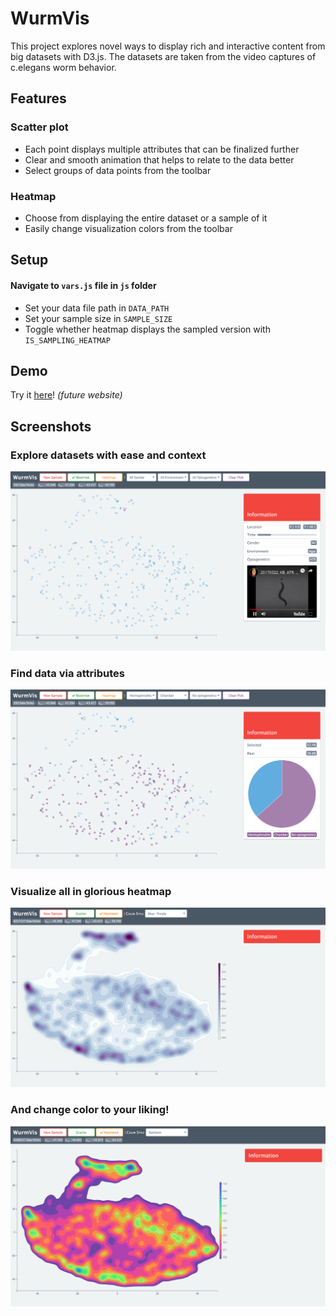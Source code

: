 # WurmVis

This project explores novel ways to display rich and interactive content from big datasets with D3.js. The datasets are taken from the video captures of c.elegans worm behavior.

## Features

### Scatter plot

- Each point displays multiple attributes that can be finalized further
- Clear and smooth animation that helps to relate to the data better
- Select groups of data points from the toolbar

### Heatmap

- Choose from displaying the entire dataset or a sample of it
- Easily change visualization colors from the toolbar

## Setup

#### Navigate to `vars.js` file in `js` folder
- Set your data file path in `DATA_PATH`
- Set your sample size in `SAMPLE_SIZE`
- Toggle whether heatmap displays the sampled version with `IS_SAMPLING_HEATMAP`

## Demo

Try it [here]()! *(future website)*

## Screenshots

### Explore datasets with ease and context
![Main Scatterplot Screen](img/scatter-alone.png)

### Find data via attributes
![Scatterplot Selection Screen](img/scatter-group.png)

### Visualize all in glorious heatmap
![Heatmap Default Color](img/heatmap-default.png)

### And change color to your liking!
![Heatmap Rainbow Color](img/heatmap-rainbow.png)
